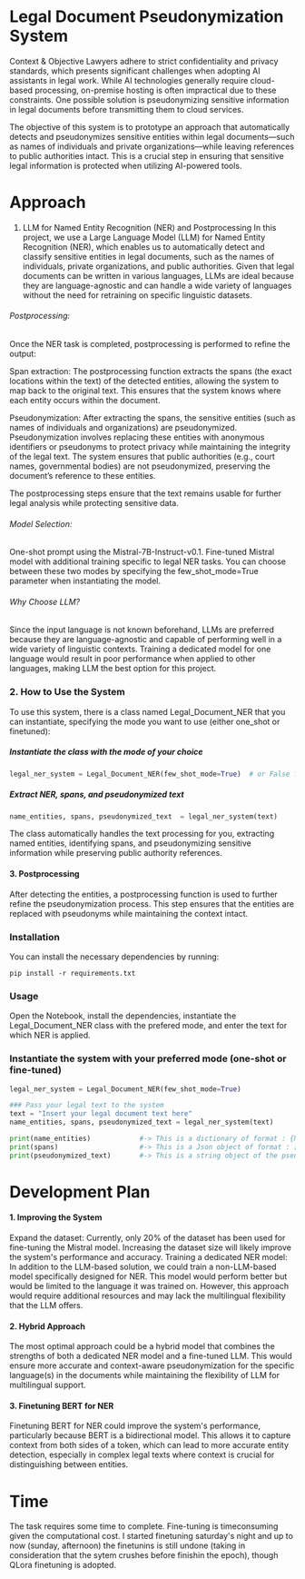 
# Legal Document Pseudonymization System

Context & Objective
Lawyers adhere to strict confidentiality and privacy standards, which presents significant challenges when adopting AI assistants in legal work. While AI technologies generally require cloud-based processing, on-premise hosting is often impractical due to these constraints. One possible solution is pseudonymizing sensitive information in legal documents before transmitting them to cloud services.

The objective of this system is to prototype an approach that automatically detects and pseudonymizes sensitive entities within legal documents—such as names of individuals and private organizations—while leaving references to public authorities intact. This is a crucial step in ensuring that sensitive legal information is protected when utilizing AI-powered tools.

# Approach
1. LLM for Named Entity Recognition (NER) and Postprocessing
In this project, we use a Large Language Model (LLM) for Named Entity Recognition (NER), which enables us to automatically detect and classify sensitive entities in legal documents, such as the names of individuals, private organizations, and public authorities. Given that legal documents can be written in various languages, LLMs are ideal because they are language-agnostic and can handle a wide variety of languages without the need for retraining on specific linguistic datasets.

###### Postprocessing:
Once the NER task is completed, postprocessing is performed to refine the output:

Span extraction: The postprocessing function extracts the spans (the exact locations within the text) of the detected entities, allowing the system to map back to the original text. This ensures that the system knows where each entity occurs within the document.

Pseudonymization: After extracting the spans, the sensitive entities (such as names of individuals and organizations) are pseudonymized. Pseudonymization involves replacing these entities with anonymous identifiers or pseudonyms to protect privacy while maintaining the integrity of the legal text. The system ensures that public authorities (e.g., court names, governmental bodies) are not pseudonymized, preserving the document’s reference to these entities.

The postprocessing steps ensure that the text remains usable for further legal analysis while protecting sensitive data.

###### Model Selection:
One-shot prompt using the Mistral-7B-Instruct-v0.1.
Fine-tuned Mistral model with additional training specific to legal NER tasks.
You can choose between these two modes by specifying the few_shot_mode=True parameter when instantiating the model.

###### Why Choose LLM?
Since the input language is not known beforehand, LLMs are preferred because they are language-agnostic and capable of performing well in a wide variety of linguistic contexts. Training a dedicated model for one language would result in poor performance when applied to other languages, making LLM the best option for this project.

### 2. How to Use the System
To use this system, there is a class named Legal_Document_NER that you can instantiate, specifying the mode you want to use (either one_shot or finetuned):


##### Instantiate the class with the mode of your choice
``` python
legal_ner_system = Legal_Document_NER(few_shot_mode=True)  # or False for using fine-tuned model (by default it is false).
```

##### Extract NER, spans, and pseudonymized text
```python
name_entities, spans, pseudonymized_text  = legal_ner_system(text)
```
The class automatically handles the text processing for you, extracting named entities, identifying spans, and pseudonymizing sensitive information while preserving public authority references.

#### 3. Postprocessing
After detecting the entities, a postprocessing function is used to further refine the pseudonymization process. This step ensures that the entities are replaced with pseudonyms while maintaining the context intact.



### Installation
You can install the necessary dependencies by running:

```pip install -r requirements.txt```
### Usage

Open the Notebook, install the dependencies, instantiate the Legal_Document_NER class with the prefered mode, and enter the text for which NER is applied.

### Instantiate the system with your preferred mode (one-shot or fine-tuned)
```python
legal_ner_system = Legal_Document_NER(few_shot_mode=True)

### Pass your legal text to the system
text = "Insert your legal document text here"
name_entities, spans, pseudonymized_text = legal_ner_system(text)

print(name_entities)            #-> This is a dictionary of format : {NER_category: [list of name_entities] ...}
print(spans)                    #-> This is a Json object of format : [ {'start': **, 'end':**, 'label':**, 'text':**} ...]
print(pseudonymized_text)       #-> This is a string object of the pseudonymzed text with ordered name_entity category. 

```


# Development Plan
#### 1. Improving the System
Expand the dataset: Currently, only 20% of the dataset has been used for fine-tuning the Mistral model. Increasing the dataset size will likely improve the system's performance and accuracy.
Training a dedicated NER model: In addition to the LLM-based solution, we could train a non-LLM-based model specifically designed for NER. This model would perform better but would be limited to the language it was trained on. However, this approach would require additional resources and may lack the multilingual flexibility that the LLM offers.
#### 2. Hybrid Approach
The most optimal approach could be a hybrid model that combines the strengths of both a dedicated NER model and a fine-tuned LLM. This would ensure more accurate and context-aware pseudonymization for the specific language(s) in the documents while maintaining the flexibility of LLM for multilingual support.

#### 3. Finetuning BERT for NER
Finetuning BERT for NER could improve the system's performance, particularly because BERT is a bidirectional model. This allows it to capture context from both sides of a token, which can lead to more accurate entity detection, especially in complex legal texts where context is crucial for distinguishing between entities.

# Time

The task requires some time to complete. Fine-tuning is timeconsuming given the computational cost. I started finetuning saturday's night and up to now (sunday, afternoon) the finetunins is still undone (taking in consideration that the sytem crushes before finishin the epoch), though QLora finetuning is adopted.
